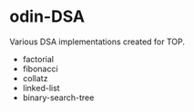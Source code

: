 # odin-DSA
Various DSA implementations created for TOP.

- factorial
- fibonacci
- collatz
- linked-list
- binary-search-tree
